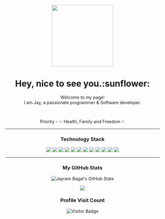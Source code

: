 <div align='center'>
  <img src="https://capsule-render.vercel.app/api?type=waving&height=200&text=Jayram%20Git&fontAlign=75&fontAlignY=40&color=gradient" height="200"/>
  <h1> Hey, nice to see you.:sunflower:</h1>
  
  <p></p>
    
  <p>Welcome to my page! </br> I am Jay, a passionate programmer & Software developer.</p>
  <br>
  <p>
  Priority - ✨ Health, Family and Freedom ✨
  </p>
  
---

  ### Technology Stack
  <div align='center'>
  <img src="https://img.shields.io/badge/python-3670A0?style=for-the-badge&logo=python&logoColor=ffdd54" />
    <span><img src="https://img.shields.io/badge/HTML5-E34F26?style=for-the-badge&logo=HTML5&logoColor=white"/><span>
    <img src="https://img.shields.io/badge/CSS3-1572B6?style=for-the-badge&logo=CSS3&logoColor=white"/>
    <img src="https://img.shields.io/badge/JavaScript-F7DF1E?style=for-the-badge&logo=JavaScript&logoColor=white"/>
    <img src="https://img.shields.io/badge/react-61DAFB?style=for-the-badge&logo=React&logoColor=white"/>
    <img src="https://img.shields.io/badge/redux-%23593d88.svg?style=for-the-badge&logo=redux&logoColor=white"/> 
    <img src="https://img.shields.io/badge/bootstrap-%23563D7C.svg?style=for-the-badge&logo=bootstrap&logoColor=white" /> 
        <img src="https://img.shields.io/badge/node.js-6DA55F?style=for-the-badge&logo=node.js&logoColor=white" />
      <img src="https://img.shields.io/badge/express.js-%23404d59.svg?style=for-the-badge&logo=express&logoColor=%2361DAFB" />
       <img src="https://img.shields.io/badge/MongoDB-%234ea94b.svg?style=for-the-badge&logo=mongodb&logoColor=white"/>
       <img src="https://img.shields.io/badge/JWT-black?style=for-the-badge&logo=JSON%20web%20tokens" />
        <img src="https://img.shields.io/badge/NPM-%23CB3837.svg?style=for-the-badge&logo=npm&logoColor=white" />

  
---      
      
  ### My GitHub Stats
  ![Jayram Bagal's GitHub Stats](https://github-readme-stats.vercel.app/api?username=jayrambagal&show_icons=true&count_private=true&theme=radical&hide_border=true)  
   
   <a href="https://github.com/jayrambagal"><img src="https://github-readme-streak-stats.herokuapp.com/?user=jayrambagal&theme=radical&hide_border=true" /></a>
   
  ### Profile Visit Count   
  ![Visitor Badge](https://visitor-badge.laobi.icu/badge?page_id=jayrambagal.jayrambagal)
  <br> 
</div>  
<!--
**palashmon/palashmon** is a ✨ _special_ ✨ repository because its `README.md` (this file) appears on your GitHub profile.

Here are some ideas to get you started:

- 🔭 I’m currently working on ...
- 🌱 I’m currently learning ...
- 👯 I’m looking to collaborate on ...
- 🤔 I’m looking for help with ...
- 💬 Ask me about ...
- 📫 How to reach me: ...
- 😄 Pronouns: ...
- ⚡ Fun fact: ...
-->



